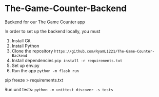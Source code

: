 # The-Game-Counter-Backend

Backend for our The Game Counter app

In order to set up the backend locally, you must

1. Install Git
2. Install Python
3. Clone the repository `https://github.com/RyamL1221/The-Game-Counter-Backend`
4. Install dependencies `pip install -r requirements.txt`
5. Set up env.py
6. Run the app `python -m flask run `

pip freeze > requirements.txt

Run unit tests: `python -m unittest discover -s tests`